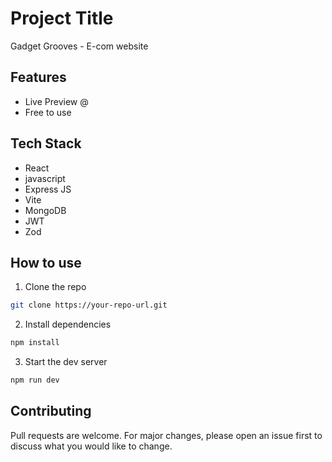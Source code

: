 
# Project Title
Gadget Grooves - E-com website

## Features
- Live Preview @
- Free to use

## Tech Stack
- React
- javascript
- Express JS
- Vite
- MongoDB
- JWT
- Zod

## How to use
1. Clone the repo
``` bash
git clone https://your-repo-url.git
```

2. Install dependencies
``` bash
npm install
```

3. Start the dev server
``` bash
npm run dev
```

## Contributing
Pull requests are welcome. For major changes, please open an issue first to discuss what you would like to change.



  
